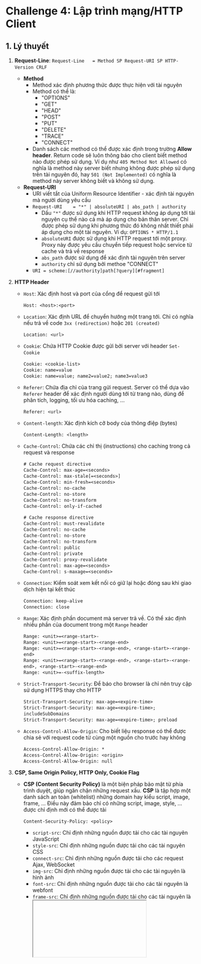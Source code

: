 # Challenge 4: Lập trình mạng/HTTP Client

## 1. Lý thuyết

1. **Request-Line**: `Request-Line   = Method SP Request-URI SP HTTP-Version CRLF`
   - **Method**
     - Method xác định phương thức được thực hiện với tài nguyên
     - Method có thể là:
       - "OPTIONS"
       - "GET"
       - "HEAD"
       - "POST"
       - "PUT"
       - "DELETE"
       - "TRACE"
       - "CONNECT"
     - Danh sách các method có thể được xác định trong trường **Allow header**. Return code sẽ luôn thông báo cho client biết method nào được phép sử dụng. Ví dụ như `405 Method Not Allowed` có nghĩa là method này server biết nhưng không được phép sử dụng trên tài nguyên đó, hay `501 (Not Implemented)` có nghĩa là method này server không biết và không sử dụng.
   - **Request-URI**
     - URI viết tắt của Uniform Resource Identifier - xác định tài nguyên mà người dùng yêu cầu
     - `Request-URI    = "*" | absoluteURI | abs_path | authority`
       - Dấu `"*"` được sử dụng khi HTTP request không áp dụng tới tài nguyên cụ thể nào cả mà áp dụng cho bản thân server. Chỉ được phép sử dụng khi phương thức đó không nhất thiết phải áp dụng cho một tài nguyên. Ví dụ: `OPTIONS * HTTP/1.1`
       - `absoluteURI` được sử dụng khi HTTP request tới một proxy. Proxy này được yêu cầu chuyển tiếp request hoặc service từ cache và trả về response
       - `abs_path` được sử dụng để xác định tài nguyên trên server
       - `authority` chỉ sử dụng bởi methoe "CONNECT"
     - `URI = scheme:[//authority]path[?query][#fragment]`
   
2. **HTTP Header**

   - `Host`: Xác định host và port của cổng để request gửi tới

     ```http
     Host: <host>:<port>
     ```

   - `Location`: Xác định URL để chuyển hướng một trang tới. Chỉ có nghĩa nếu trả về code `3xx (redirection)` hoặc `201 (created)`

     ```http
     Location: <url>
     ```

   - `Cookie`: Chứa HTTP Cookie được gửi bởi server với header `Set-Cookie`

     ```http
     Cookie: <cookie-list>
     Cookie: name=value
     Cookie: name=value; name2=value2; name3=value3
     ```

   - `Referer`: Chứa địa chỉ của trang gửi request. Server có thể dựa vào `Referer` header để xác định người dùng tới từ trang nào, dùng để phân tích, logging, tối ưu hóa caching, ...

     ```http
     Referer: <url>
     ```

   - `Content-length`: Xác định kích cỡ body của thông điệp (bytes)

     ```http
     Content-Length: <length>
     ```

   - `Cache-Control`: Chứa các chỉ thị (instructions) cho caching trong cả request và response

     ```http
     # Cache request directive
     Cache-Control: max-age=<seconds>
     Cache-Control: max-stale[=<seconds>]
     Cache-Control: min-fresh=<seconds>
     Cache-Control: no-cache
     Cache-Control: no-store
     Cache-Control: no-transform
     Cache-Control: only-if-cached
     ```

     ```http
     # Cache response directive
     Cache-Control: must-revalidate
     Cache-Control: no-cache
     Cache-Control: no-store
     Cache-Control: no-transform
     Cache-Control: public
     Cache-Control: private
     Cache-Control: proxy-revalidate
     Cache-Control: max-age=<seconds>
     Cache-Control: s-maxage=<seconds>
     ```

   - `Connection`: Kiểm soát xem kết nối có giữ lại hoặc đóng sau khi giao dịch hiện tại kết thúc

     ```http
     Connection: keep-alive
     Connection: close
     ```

   - `Range`: Xác định phần document mà server trả về. Có thể xác định nhiều phần của document trong một `Range` header

     ```http
     Range: <unit>=<range-start>-
     Range: <unit>=<range-start>-<range-end>
     Range: <unit>=<range-start>-<range-end>, <range-start>-<range-end>
     Range: <unit>=<range-start>-<range-end>, <range-start>-<range-end>, <range-start>-<range-end>
     Range: <unit>=-<suffix-length>
     ```

   - `Strict-Transport-Security`: Để báo cho browser là chỉ nên truy cập sử dụng HTTPS thay cho HTTP

     ```http
     Strict-Transport-Security: max-age=<expire-time>
     Strict-Transport-Security: max-age=<expire-time>; includeSubDomains
     Strict-Transport-Security: max-age=<expire-time>; preload
     ```

   - `Access-Control-Allow-Origin`: Cho biết liệu response có thể được chia sẻ với request code từ cùng một nguồn cho trước hay không

     ```http
     Access-Control-Allow-Origin: *
     Access-Control-Allow-Origin: <origin>
     Access-Control-Allow-Origin: null
     ```

3. **CSP, Same Origin Policy, HTTP Only, Cookie Flag**

   - **CSP (Content Security Policy)** là một biện pháp bảo mật từ phía trình duyệt, giúp ngăn chặn những request xấu. **CSP** là tập hợp một danh sách an toàn (whitelist) những domain hay kiểu script, image, frame, ... Điều này đảm bảo chỉ có những script, image, style, ... được chỉ định mới có thể được tải

     ```
     Content-Security-Policy: <policy>
     ```

     - `script-src`: Chỉ định những nguồn được tải cho các tài nguyên JavaScript
     - `style-src`: Chỉ định những nguồn được tải cho các tài nguyên CSS
     - `connect-src`: Chỉ định những nguồn được tải cho các request Ajax, WebSocket
     - `img-src`: Chỉ định những nguồn được tải cho các tài nguyên là hình ảnh
     - `font-src`: Chỉ định những nguồn được tải cho các tài nguyên là webfont
     - `frame-src`: Chỉ định những nguồn được tải cho các tài nguyên là <iframe>
     - Các giá trị của CSP directive:
       - *: Giá trị wildcard, tương đương allow all
       - *self*: Là chính domain là người dùng đang truy cập
       - *none*: Không cho phép tải từ bất cứ nguồn nào, kể cả domain hiện tại
       - *data:* Cho phép những tài nguyên sử dụng data: được tải, ví dụ hình ảnh mã hóa base64
       - *www.domain.com*: Cho phép tải từ www.domain.com. Tuy nhiên, www.domain.com và domain.com là hoàn toàn khác nhau
       - *domain.com*: Cho phép tải từ domain.com. Tuy nhiên không cho phép tải từ www.domain.com, sub.domain.com, cdn.domain.com, ...
       - **.domain.com*: Cho phép tải từ domain.com, sub.domain.com, cdn.domain.com, ...
       - *https://domain.com*: Cho phép tải từ domain.com sử dụng HTTPS
       - *https:*: Cho phép tải từ nguồn sử dụng HTTPS
     
   - **SOP (Same Origin Policy)**: Là chính sách quy định nội dung từ một website chỉ được đọc và thay đổi bởi một thành phần khác cùng site đấy, trường hợp truy cập nằm ngoài phạm vi site sẽ bị chặn.

     - Nếu không có SOP, khi người dùng vô tình truy cập một trang web độc hại, script được đặt sẽn trên này có thể truy cập được dữ liệu và thực hiện tính năng của bất kì trang web nào người dùng đã dùng trước đó. Chẳng hạn như thực hiện chuyển tiền, đọc mail hay chụp ảnh thẻ tín dụng khi giao dịch trực tuyến. Ví lý do này, các trình duyệt bắt buộc phải áp dụng SOP để ngăn chặn tương tác giữa các domain khác nhau

   - **HTTP Only**: Bảo vệ cookie khỏi việc truy cập trái phép từ trình duyệt. Chỉ lưu và gửi kèm cookie phản hồi từ client tới server. Việc hạn chế từ trình duyệt giúp hạn chế rủi ro từ các cuộc tấn công đánh cắp cookie

   - **Cookie flag**:

     - `Expires=<data>`: Thời gian tồn tại tối đa của cookie dưới dạng ngày
     - `Max-Age=<number>`: Thời gian tồn tại tối đa của cookie dưới dạng giây
     - `Domain=<domain-value>`: Host mà cookie được gửi đến
     - `Path=<path-value>`: Đường dẫn trong request URL
     - `Secure`: Sử dụng nếu muốn cookie được gửi bằng HTTPS
     - `HttpOnly`: Cấm JavaScript truy cập cookie thông qua tính năng `Document.cookie`
     - `SameSite=<samesite-value>`: Kiểm soát xem cookie có được gửi cùng với các cross-origin request hay không, có thể giúp bảo vệ trước kĩ thuật tấn công CSRF

4. **HTTP Response Code**

   |               CODE                | Ý NGHĨA                                                      |
   | :-------------------------------: | ------------------------------------------------------------ |
   |           100 Continue            | Phản hồi tạm thời này cho biết rằng mọi thứ tới hiện tại vẫn ổn và phía client nên tiếp tục yêu cầu hay bỏ qua phản hồi nếu yêu cầu đã hoàn tất. |
   |      101 Switching Protocol       | Code này được gửi để phản hồi header yêu cầu Upgrade từ phía client và cho biết giao thức máy chủ đang chuyển sang. |
   |      102 Processing (WebDAV)      | Code này cho biết rằng máy chủ đã nhận và đang xử lý yêu cầu, nhưng phản hồi vẫn chưa có hiệu lực. |
   |          103 Early Hints          | Được sử dụng để trả về một số tiêu đề phản hồi trước message HTTP cuối cùng. |
   |              200 OK               | Yêu cầu đã thành công.                                       |
   |            201 Created            | Yêu cầu đã thành công và kết quả là một tài nguyên mới đã được tạo. Đây thường là phản hồi được gửi sau các yêu cầu POST hoặc một số yêu cầu PUT. |
   |           202 Accepted            | Yêu cầu đã được nhận nhưng chưa được thực hiện. Yêu cầu này là non-committal, vì không có cách nào trong HTTP để gửi sau đó một phản hồi không đồng bộ cho biết kết quả của yêu cầu. Nó dành cho các trường hợp trong đó 1 quá trình / máy chủ khác xử lý yêu cầu hoặc để xử lý hàng loạt. |
   | 203 Non-Authoritative Information | Code phản hồi này có nghĩa là siêu thông tin được trả về không hoàn toàn giống với thông tin có sẵn từ máy chủ gốc, nhưng được thu thập từ phần copy local hay của bên phía thứ 3. Code này chủ yếu được sử dụng để phản chiếu hoặc sao lưu tài nguyên khác. Ngoại trừ trường hợp cụ thể đó, thông thường phản hồi “200 OK” được ưu tiên cho trạng thái này. |
   |          204 No Content           | Không có nội dung để gửi cho yêu cầu này, nhưng các header có thể hữu dụng. User-agent có thể cập nhật các header đã lưu trong bộ nhớ cache cho tài nguyên này bằng các header mới. |
   |         205 Reset Content         | Cho user-agent biết để reset document đã gửi yêu cầu này.    |
   |        206 Partial Content        | Code phản hồi này được dùng khi Range header được gửi từ client để yêu cầu chỉ 1 phần của nguồn tài nguyên. |
   |     207 Multi-Status (WebDAV)     | Truyền tải thông tin về nhiều nguồn tài nguyên, đối với các trường hợp mà nhiều status code có thể đều thích hợp. |
   |   208 Already Reported (WebDAV)   | Được sử dụng trong 1 phần từ phản hồi <dav:propstat> để tránh liệt kê nhiều lần các thành viên nội tại của nhiều liên kết vào cùng một tập hợp |
   | 226 IM Used (HTTP Delta encoding) | Máy chủ đã hoàn thành yêu cầu GET cho nguồn tài nguyên và phản hồi là sự trình bày kết quả của 1 hoặc nhiều thao tác instance được áp dụng cho instance hiện tại. |
   |        300 Multiple Choice        | Yêu cầu có thể có nhiều hơn 1 phản hồi khả dụng. User-agent hay user nên chọn 1 trong số đó. (Không có cách chuẩn hóa nào để chọn 1 trong các phản hồi, nhưng HTML liên kết đến các khả năng được khuyến nghị để user có thể chọn.) |
   |       301 Moved Permanently       | URL của tài nguyên được yêu cầu đã được thay đổi vĩnh viễn. URL mới được đưa ra trong phần phản hồi. |
   |             302 Found             | Code phản hồi này có nghĩa là URI của tài nguyên được yêu cầu đã được thay đổi tạm thời. Những thay đổi khác trong URI có thể được thực hiện trong tương lai. Do đó, chính URI này sẽ được client sử dụng trong các yêu cầu trong tương lai. |
   |           303 See Other           | Máy chủ gửi phản hồi này để điều hướng client lấy nguồn tài nguyên tại 1 URI khác với 1 yêu cầu GET. |
   |         304 Not Modified          | Code này được sử dụng cho mục đích caching. Nó cho client biết rằng phản hồi chưa được điều chỉnh, nên client có thể tiếp tục sử dụng cùng phiên bản phản hồi trong bộ nhớ cache. |
   |           305 Use Proxy           | Được xác định trong phiên bản trước của HTTP specification để chỉ ra rằng phản hồi được yêu cầu phải được truy cập bằng proxy. Nó được yêu cầu do quan ngại về phần bảo mật liên quan đến cấu hình trong băng tần của proxy. |
   |            306 unused             | Mã phản hồi này không còn được sử dụng nữa, nó được bảo lưu và chỉ được sử dụng trong phiên bản trước của HTTP/1.1 specification. |
   |      307 Temporary Redirect       | Máy chủ gửi phản hồi này để điều hướng client tới lấy tài nguyên được yêu cầu tại 1 URI khác với cùng 1 phương thức đã được sử dụng trong yêu cầu trước đó. Code này có cùng ý nghĩa như code phản hồi HTTP 302 Found, ngoại trừ việc user-agent không được thay đổi phương thức HTTP sử dụng: nếu POST được dùng trong yêu cầu đầu tiên, POST phải được sử dụng trong yêu cầu thứ hai. |
   |      308 Permanent Redirect       | Điều này có nghĩa là tài nguyên hiện được đặt cố định tại 1 URI khác, được chỉ định bởi header Location: HTTP Response. Code này có cùng ý nghĩa như code phản hồi HTTP 301 Moved Permanently, ngoại trừ việc user-agent không được thay đổi phương thức HTTP sử dụng: nếu POST được dùng trong yêu cầu đầu tiên, POST phải được sử dụng trong yêu cầu thứ hai. |
   |          400 Bad Request          | Máy chủ không thể hiểu yêu cầu do cú pháp không hợp lệ.      |
   |         401 Unauthorized          | Cho dù quy chuẩn HTTP chỉ định “unauthorized” (không có thẩm quyền), nhưng nó có nghĩa phản hồi này là “unauthenticated” (chưa được xác thực). Có nghĩa là, client phải các tự xác thực chính mình để nhận được phản hồi đã yêu cầu. |
   |       402 Payment Required        | Code phản hồi này được dành cho những lần sử dụng trong tương lai. Mục đích ban đầu của việc tạo mã này là sử dụng nó cho các hệ thống thanh toán kỹ thuật số, tuy nhiên status code này rất hiếm khi được sử dụng và không tồn tại quy ước tiêu chuẩn nào. |
   |           403 Forbidden           | Client không có quyền truy cập vào phần nội dung, nghĩa là nó không được phép, vì vậy máy chủ từ chối cung cấp tài nguyên được yêu cầu. Không giống như 401, danh tính của client đã được máy chủ nhận biết. |
   |           404 Not Found           | Các tài nguyên hiện tại không được tìm thấy nhưng có thể có trong tương lai. Các request tiếp theo của Client được chấp nhận. |
   |      405 Method Not Allowed       | Phương thức yêu cầu được máy chủ nhận biết nhưng đã bị vô hiệu hóa và không thể sử dụng được. Ví dụ: 1 API có thể cấm XÓA 1 nguồn tài nguyên. 2 phương thức bắt buộc, GET và HEAD, không bao giờ được vô hiệu hóa và không được trả về code lỗi này. |
   |        406 Not Acceptable         | Phản hồi này được gửi khi máy chủ web, sau khi thực hiện server-driven content negotiation, không tìm thấy bất kỳ nội dung nào phù hợp với các tiêu chí do user-agent đưa ra. |
   | 407 Proxy Authentication Required | Code này tương tự như 401 nhưng việc xác thực là cần thiết để được thực hiện bởi proxy. |
   |        408 Request Timeout        | Request tốn thời gian dài hơn thời gian Server được chuẩn bị để đợi. |
   |           409 Conflict            | Request không thể được hoàn thành bởi vì sự xung đột, ví dụ như là xung đột giữa nhiều chỉnh sửa đồng thời. |
   |             410 Gone              | Các resource được yêu cầu không còn nữa và sẽ không có sẵn một lần nữa, khi gặp mã lỗi này Client không nên có gắng tìm kiếm các tài nguyên này ở những lần sau. |
   |        411 Length Required        | Content-Length không được xác định rõ. Server sẽ không chấp nhận Request nào không có nó. |
   |      412 Precondition Failed      | Server sẽ không đáp ứng một trong những điều kiện tiên quyết của Client trong Request. |
   |       413 Payload Too Large       | Server sẽ không chấp nhận yêu cầu, bởi vì đối tượng yêu cầu là quá lớnớc đây nó gọi là "Request Entity Too Large". |
   |         414 URI Too Long          | RI được cung cấp là quá dài để Server xử lý, thường là kết quả của quá nhiều dữ liệu được mã hóa như là một truy vấn chuỗi của một GET Request, trong trường hợp đó nó phải được chuyển đổi sang một POST Request. Trước đây được gọi là "Request-URI Too Long" |
   |    415 Unsupported Media Type     | Server sẽ không chấp nhận Request, bởi vì kiểu phương tiện không được hỗ trợ. Ví dụ khi Client upload một ảnh có định dạng image/svg+xml, nhưng server yêu cầu một định dạng khác. |
   |     416 Range Not Satisfiable     | Client yêu cầu một phần của tập tin nhưng server không thể cung cấp nó. Trước đây được gọi là "Requested Range Not Satisfiable" |
   |      417 Expectation Failed       | Máy chủ không thể đáp ứng các yêu cầu của trường Expect trong header. |
   |     500 Internal Server Error     | Một thông báo chung chung, được đưa ra khi Server gặp phải một trường hợp bất ngờ, Message cụ thể là không phù hợp. |
   |        501 Not Implemented        | Server không công nhận các Request method hoặc không có khả năng xử lý nó. |
   |          502 Bad Gateway          | Server đã hoạt động như một gateway hoặc proxy và nhận được một Response không hợp lệ từ máy chủ nguồn. |
   |      503 Service Unavailable      | Server hiện tại không có sẵn.                                |
   |        504 Gateway Timeout        | Server đã hoạt động như một gateway hoặc proxy và không nhận được một Response từ máy chủ nguồn. |
   |  505 HTTP Version Not Supported   | Server không hỗ trợ phiên bản “giao thức HTTP”.              |

## 2. Bài tập thực hành

Mô tả: Viết HTTP Client GET, POST, Download, Uplaod lên trang web: https://transfer.sh/ bằng raw socket (không sử dụng thư viện http có sẵn)

Source code:

```python
import socket
import os

def upload_file(filename, s):
    try:
        header = f"PUT /{filename} HTTP/1.1\r\nHost: transfer.sh\r\nConnection: close\r\n"
        contentLength = "Content-Length: " + str(os.path.getsize(filename)) + "\r\n\r\n"
        f = open(filename, 'rb')
        request = bytes(header + contentLength, 'utf-8') + f.read() + b'\r\n'
        s.send(request)
        print("Link download: " + s.recv(8192).decode('utf-8').split("\n")[-1])

    except Exception:
        print("File co the khong ton tai!")

def download_file(link, s):
    try:
        item = link.split("transfer.sh")[1]
        filename = "recv_" + link.split("/")[4]
        request = (
            f"GET {item} HTTP/1.1\r\nHost: transfer.sh\r\nAccept: */*\r\nConnection: close\r\n\r\n")
        s.send(bytes(request, 'utf-8'))
        
        res = b''
        while True:
            data = s.recv(8192)
            if not data:
                break
            #print(data)
            res += data
        
        body = res.split(b"\r\n\r\n")[1]
        #print(body)
        f = open(filename, 'wb')
        f.write(body)
        f.close()
        print("Da luu thanh cong file " + filename)
        
    except Exception:
            print("Link co the khong dung!")
            
       
def main():
    s = socket.socket(socket.AF_INET, socket.SOCK_STREAM)
    ipaddr = socket.gethostbyname('transfer.sh')
    s.connect((ipaddr, 80))
    s.settimeout(5)

    print("[1] Upload file")
    print("[2] Download file")
    choice = input("Nhap lua chon (1/2): ")

    if choice == '1':
        filename = input("Nhap ten file muon upload: ")
        upload_file(filename, s)
    elif choice == '2':
        link = input("Nhap link can download: ")
        download_file(link.strip(" ").strip("\n"),s)

main()
```

Demo

![](source_code/demo.jpg)

